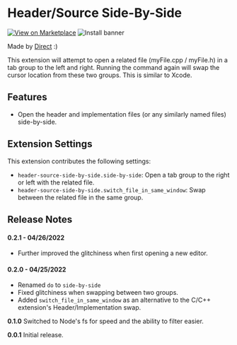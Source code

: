 # Header/Source Side-By-Side

[![View on Marketplace](https://vsmarketplacebadge.apphb.com/version/JosephLyncheski.header-source-side-by-side.svg
)](https://marketplace.visualstudio.com/items?itemName=JosephLyncheski.header-source-side-by-side) ![Install banner](https://vsmarketplacebadge.apphb.com/installs/JosephLyncheski.header-source-side-by-side.svg
)

Made by [Direct](https://twitter.com/directmusic) :)

This extension will attempt to open a related file (myFile.cpp / myFile.h) in a tab group to the left and right. Running the command again will swap the cursor location from these two groups. This is similar to Xcode.

## Features

- Open the header and implementation files (or any similarly named files) side-by-side.

## Extension Settings

This extension contributes the following settings:

* `header-source-side-by-side.side-by-side`: Open a tab group to the right or left with the related file.
* `header-source-side-by-side.switch_file_in_same_window`: Swap between the related file in the same group.

## Release Notes

#### 0.2.1 - 04/26/2022
- Further improved the glitchiness when first opening a new editor.

#### 0.2.0 - 04/25/2022
- Renamed `do` to `side-by-side`
- Fixed glitchiness when swapping between two groups.
- Added `switch_file_in_same_window` as an alternative to the C/C++ extension's Header/Implementation swap.

**0.1.0** Switched to Node's fs for speed and the ability to filter easier.

**0.0.1** Initial release.

